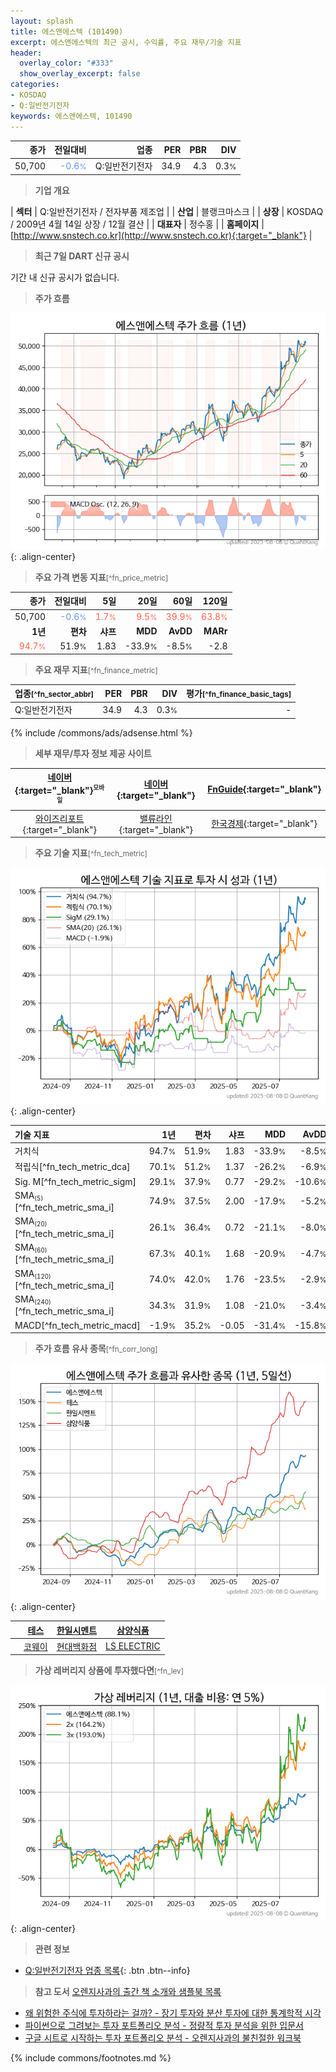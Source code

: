 ```yaml
---
layout: splash
title: 에스앤에스텍 (101490)
excerpt: 에스앤에스텍의 최근 공시, 수익률, 주요 재무/기술 지표
header:
  overlay_color: "#333"
  show_overlay_excerpt: false
categories:
- KOSDAQ
- Q:일반전기전자
keywords: 에스앤에스텍, 101490
---
```


| **종가** | **전일대비** | **업종** | **PER** | **PBR** | **DIV** |
| -------: | -----------: | -------: | ------: | ------: | ------: |
| 50,700 | <span style="color: cornflowerblue">-0.6<small>%</small></span> | Q:일반전기전자 | 34.9 | 4.3 | 0.3<small>%</small> |

<!-- more -->


> **기업 개요**<a id="company"></a>

| <span style="white-space:nowrap;">**섹터**</span> | Q:일반전기전자 / 전자부품 제조업 |
| <span style="white-space:nowrap;">**산업**</span> | 블랭크마스크 |
| <span style="white-space:nowrap;">**상장**</span> | KOSDAQ / 2009년 4월 14일 상장 / 12월 결산 |
| <span style="white-space:nowrap;">**대표자**</span> | 정수홍 |
| <span style="white-space:nowrap;">**홈페이지**</span> | [http://www.snstech.co.kr](http://www.snstech.co.kr){:target="_blank"} |


> **최근 7일 DART 신규 공시**<a id="dart"></a>

기간 내 신규 공시가 없습니다.


> **주가 흐름**<a id="price"></a>

![101490](/stock/images/101490.png){: .align-center}


> **주요 가격 변동 지표**<small>[^fn_price_metric]</small>

| **종가** | **전일대비** | **5일** | **20일** | **60일** | **120일** |
| -------: | -----------: | ------: | -------: | -------: | --------: |
| 50,700 | <span style="color: cornflowerblue">-0.6<small>%</small></span> | <span style="color: tomato">1.7<small>%</small></span> | <span style="color: tomato">9.5<small>%</small></span> | <span style="color: tomato">39.9<small>%</small></span> | <span style="color: tomato">63.8<small>%</small></span> |
| **1년** | **편차** | **샤프** | **MDD** | **AvDD** | **MARr** |
| <span style="color: tomato">94.7<small>%</small></span> | 51.9<small>%</small> | 1.83 | -33.9<small>%</small> | -8.5<small>%</small> | -2.8 |


> **주요 재무 지표**<small>[^fn_finance_metric]</small>

| **업종**<small>[^fn_sector_abbr]</small> | **PER** | **PBR** | **DIV** | **평가**<small>[^fn_finance_basic_tags]</small> |
| :--------------------------------------- | ------: | ------: | ------: | ----------------------------------------------: |
| Q:일반전기전자 | 34.9 | 4.3 | 0.3<small>%</small> | - |



{% include /commons/ads/adsense.html %}

> **세부 재무/투자 정보 제공 사이트**

| [네이버](https://m.stock.naver.com/domestic/stock/101490/finance/summary){:target="_blank"}<sup><small>모바일</small></sup> | [네이버](https://finance.naver.com/item/coinfo.naver?code=101490){:target="_blank"} | [FnGuide](https://comp.fnguide.com/SVO2/ASP/SVD_Invest.asp?gicode=A101490&MenuYn=Y){:target="_blank"} |
| :---: | :---: | :---: |
| [와이즈리포트](https://comp.wisereport.co.kr/company/c1040001.aspx?cmp_cd=101490){:target="_blank"} | [밸류라인](https://www.valueline.co.kr/finance/summary/101490){:target="_blank"} | [한국경제](https://markets.hankyung.com/stock/101490/financial-summary){:target="_blank"} |


> **주요 기술 지표**<small>[^fn_tech_metric]</small>


![101490](/stock/images/101490_tech.png){: .align-center}

| **기술 지표** | **1년** | **편차** | **샤프** | **MDD** | **AvDD** |
| :------------ | ------: | -----------: | -------: | ------: | -------: |
| 거치식 | 94.7<small>%</small> | 51.9<small>%</small> | 1.83 | -33.9<small>%</small> | -8.5<small>%</small> |
| 적립식[^fn_tech_metric_dca] | 70.1<small>%</small> | 51.2<small>%</small> | 1.37 | -26.2<small>%</small> | -6.9<small>%</small> |
| Sig. M[^fn_tech_metric_sigm] | 29.1<small>%</small> | 37.9<small>%</small> | 0.77 | -29.2<small>%</small> | -10.6<small>%</small> |
| SMA<small><sub>(5)</sub></small>[^fn_tech_metric_sma_i] | 74.9<small>%</small> | 37.5<small>%</small> | 2.00 | -17.9<small>%</small> | -5.2<small>%</small> |
| SMA<small><sub>(20)</sub></small>[^fn_tech_metric_sma_i] | 26.1<small>%</small> | 36.4<small>%</small> | 0.72 | -21.1<small>%</small> | -8.0<small>%</small> |
| SMA<small><sub>(60)</sub></small>[^fn_tech_metric_sma_i] | 67.3<small>%</small> | 40.1<small>%</small> | 1.68 | -20.9<small>%</small> | -4.7<small>%</small> |
| SMA<small><sub>(120)</sub></small>[^fn_tech_metric_sma_i] | 74.0<small>%</small> | 42.0<small>%</small> | 1.76 | -23.5<small>%</small> | -2.9<small>%</small> |
| SMA<small><sub>(240)</sub></small>[^fn_tech_metric_sma_i] | 34.3<small>%</small> | 31.9<small>%</small> | 1.08 | -21.0<small>%</small> | -3.4<small>%</small> |
| MACD[^fn_tech_metric_macd] | -1.9<small>%</small> | 35.2<small>%</small> | -0.05 | -31.4<small>%</small> | -15.8<small>%</small> |


> **주가 흐름 유사 종목**<a id="corr"></a><small>[^fn_corr_long]</small>

![101490](/stock/images/101490_corr.png){: .align-center}

|       | [테스](/095610/) | [한일시멘트](/300720/) | [삼양식품](/003230/) |
| :---: | :------------------------------------: | :------------------------------------: | :------------------------------------: |
|       | [코웨이](/021240/) | [현대백화점](/069960/) | [LS ELECTRIC](/010120/) |


> **가상 레버리지 상품에 투자했다면**<a id="2x"></a><small>[^fn_lev]</small>

![101490](/stock/images/101490_2x.png){: .align-center}


> **관련 정보**

- [Q:일반전기전자 업종 목록](/stats/sector/kosdaq_업종_일반전기전자_종목/){: .btn .btn--info}

> **참고 도서** [오렌지사과의 출간 책 소개와 샘플북 목록](https://kongdori.tistory.com/691)

- [왜 위험한 주식에 투자하라는 걸까? - 장기 투자와 분산 투자에 대한 통계학적 시각](https://kongdori.tistory.com/421)
- [파이썬으로 그려보는 투자 포트폴리오 분석  - 정량적 투자 분석을 위한 입문서](https://kongdori.tistory.com/643)
- [구글 시트로 시작하는 투자 포트폴리오 분석 - 오렌지사과의 불친절한 워크북](https://kongdori.tistory.com/449)


{% include commons/footnotes.md %}